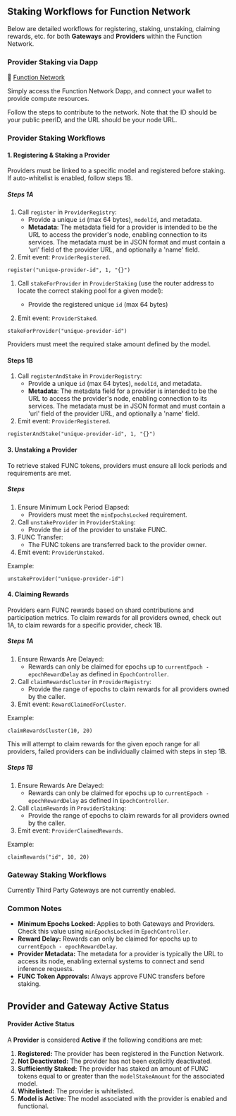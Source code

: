 ## Staking Workflows for Function Network

Below are detailed workflows for registering, staking, unstaking, claiming rewards, etc. for both **Gateways** and **Providers** within the Function Network.

### **Provider Staking via Dapp**

🔗 [Function Network](https://devnet.function.network/provide)

Simply access the Function Network Dapp, and connect your wallet to provide compute resources.

Follow the steps to contribute to the network. Note that the ID should be your public peerID, and the URL should be your node URL.

### **Provider Staking Workflows**

#### **1. Registering & Staking a Provider**

Providers must be linked to a specific model and registered before staking. If auto-whitelist is enabled, follow steps 1B.

##### **Steps 1A**

1. Call `register` in `ProviderRegistry`:
   - Provide a unique `id` (max 64 bytes), `modelId`, and metadata.
   - **Metadata**: The metadata field for a provider is intended to be the URL to access the provider's node, enabling connection to its services. The metadata must be in JSON format and must contain a 'url' field of the provider URL, and optionally a 'name' field.
2. Emit event: `ProviderRegistered`.

```solidity
register("unique-provider-id", 1, "{}")
```

1. Call `stakeForProvider` in `ProviderStaking` (use the router address to locate the correct staking pool for a given model):

   - Provide the registered unique `id` (max 64 bytes)

2. Emit event: `ProviderStaked`.

```solidity
stakeForProvider("unique-provider-id")
```

Providers must meet the required stake amount defined by the model.

#### **Steps 1B**

1. Call `registerAndStake` in `ProviderRegistry`:
   - Provide a unique `id` (max 64 bytes), `modelId`, and metadata.
   - **Metadata**: The metadata field for a provider is intended to be the URL to access the provider's node, enabling connection to its services. The metadata must be in JSON format and must contain a 'url' field of the provider URL, and optionally a 'name' field.
2. Emit event: `ProviderRegistered`.

```solidity
registerAndStake("unique-provider-id", 1, "{}")
```

#### **3. Unstaking a Provider**

To retrieve staked FUNC tokens, providers must ensure all lock periods and requirements are met.

##### **Steps**

1. Ensure Minimum Lock Period Elapsed:
   - Providers must meet the `minEpochsLocked` requirement.
2. Call `unstakeProvider` in `ProviderStaking`:
   - Provide the `id` of the provider to unstake FUNC.
3. FUNC Transfer:
   - The FUNC tokens are transferred back to the provider owner.
4. Emit event: `ProviderUnstaked`.

Example:

```solidity
unstakeProvider("unique-provider-id")
```

#### **4. Claiming Rewards**

Providers earn FUNC rewards based on shard contributions and participation metrics. To claim rewards for all providers owned, check out 1A, to claim rewards for a specific provider, check 1B.

##### **Steps 1A**

1. Ensure Rewards Are Delayed:
   - Rewards can only be claimed for epochs up to `currentEpoch - epochRewardDelay` as defined in `EpochController`.
2. Call `claimRewardsCluster` in `ProviderRegistry`:
   - Provide the range of epochs to claim rewards for all providers owned by the caller.
3. Emit event: `RewardClaimedForCluster`.

Example:

```solidity
claimRewardsCluster(10, 20)
```

This will attempt to claim rewards for the given epoch range for all providers, failed providers can be individually claimed with steps in step 1B.

##### **Steps 1B**

1. Ensure Rewards Are Delayed:
   - Rewards can only be claimed for epochs up to `currentEpoch - epochRewardDelay` as defined in `EpochController`.
2. Call `claimRewards` in `ProviderStaking`:
   - Provide the range of epochs to claim rewards for all providers owned by the caller.
3. Emit event: `ProviderClaimedRewards`.

Example:

```solidity
claimRewards("id", 10, 20)
```

### **Gateway Staking Workflows**

Currently Third Party Gateways are not currently enabled.

<!--
#### **1. Registering & Staking a Gateway**

Gateways must be registered before staking. If auto-whitelist is enabled, follow steps 1B.

##### **Steps 1A**

1. Call `register` in `GatewayRegistry`:
   - Provide a unique `id` (max 64 bytes), and metadata.
   - **Metadata**: The metadata field for a provider is intended to be the URL to access the provider's node, enabling connection to its services. The metadata must be in JSON format and must contain a 'url' field of the provider URL, and optionally a 'name' field.
2. Emit event: `ProviderRegistered`.

```solidity
register("unique-provider-id", 1, "{}")
```

1. Call `stakeForProvider` in `ProviderStaking` (use the router address to locate the correct staking pool for a given model):

   - Provide the registered unique `id` (max 64 bytes)

2. Emit event: `ProviderStaked`.

```solidity
stakeForProvider("unique-provider-id")
```

Providers must meet the required stake amount defined by the model.

#### **Steps 1B**

1. Call `registerAndStake` in `ProviderRegistry`:
   - Provide a unique `id` (max 64 bytes), `modelId`, and metadata.
   - **Metadata**: The metadata field for a provider is intended to be the URL to access the provider's node, enabling connection to its services. The metadata must be in JSON format and must contain a 'url' field of the provider URL, and optionally a 'name' field.
2. Emit event: `ProviderRegistered`.

```solidity
registerAndStake("unique-provider-id", 1, "{}")
```

#### **1. Registering a Gateway**

Gateways must be registered before staking FUNC tokens. Registration associates metadata and allows the Gateway to participate in the network.

##### **Steps**

1. Call `register` in `GatewayRegistry`:
   - Provide a unique `id` (max 64 bytes) and optional metadata (max 1024 bytes).
   - Metadata is intended for descriptive information about the Gateway, such as its role or identifier.
2. Auto-whitelisting (if enabled):
   - The gateway will automatically be whitelisted for participation.
3. Emit event: `GatewayRegistered`.

Example:

```solidity
register("unique-gateway-id", "My Gateway Metadata")
```

#### **2. Staking FUNC for a Gateway**

Once registered, the Gateway owner can stake FUNC tokens to participate in the network.

##### **Steps**

1. Determine Stake Amount:
   - Ensure you have enough FUNC tokens to stake.
   - Transfer FUNC tokens to the `GatewayRegistry` contract.
2. Call `registerAndStake`:
   - Provide the `id`, metadata, and amount of FUNC tokens to stake.
3. Auto-update Staking Contract:
   - The FUNC tokens are approved and forwarded to the `GatewayStaking` contract.
4. Emit event: `GatewayRegisteredAndStaked`.

Example:

```solidity
registerAndStake("unique-gateway-id", "My Gateway Metadata", 1000 * 10**18)
```

#### **3. Wind Down a Gateway**

Gateways must be wound down before they can be unstaked. This marks the gateway for eventual deactivation.

##### **Steps**

1. Call `windDownGateways` in `GatewayStaking`:
   - Provide a list of gateway IDs to wind down.
2. Wait for the wind-down delay:
   - A specified delay period (defined in `EpochController`) must pass before the gateway can be unstaked.
3. Emit event: `GatewayWoundDown`.

Example:

```solidity
windDownGateways(["unique-gateway-id"])
```

#### **4. Unstaking a Gateway**

To retrieve staked FUNC tokens, the gateway must complete the wind-down and lock periods defined by the system.

##### **Steps**

1. Ensure Wind-Down Delay is Complete:
   - Gateways must meet the wind-down delay requirement before unstaking.
2. Ensure Minimum Lock Period Elapsed:
   - Gateways must also meet the `minEpochsLocked` requirement.
3. Call `unstakeForGateway` in `GatewayStaking`:
   - Provide the `id` of the gateway to unstake FUNC.
4. FUNC Transfer:
   - The FUNC tokens are transferred back to the gateway owner.
5. Emit event: `GatewayUnstaked`.

Example:

```solidity
unstakeForGateway("unique-gateway-id")
```
 -->

### **Common Notes**

<!-- - **Wind-Down Delay:** Gateways must wait a specified number of epochs after calling `windDownGateways` before unstaking. -->

- **Minimum Epochs Locked:** Applies to both Gateways and Providers. Check this value using `minEpochsLocked` in `EpochController`.
- **Reward Delay:** Rewards can only be claimed for epochs up to `currentEpoch - epochRewardDelay`.
- **Provider Metadata:** The metadata for a provider is typically the URL to access its node, enabling external systems to connect and send inference requests.
- **FUNC Token Approvals:** Always approve FUNC transfers before staking.

## Provider and Gateway Active Status

#### **Provider Active Status**

A **Provider** is considered **Active** if the following conditions are met:

1. **Registered:** The provider has been registered in the Function Network.
2. **Not Deactivated:** The provider has not been explicitly deactivated.
3. **Sufficiently Staked:** The provider has staked an amount of FUNC tokens equal to or greater than the `modelStakeAmount` for the associated model.
4. **Whitelisted:** The provider is whitelisted.
5. **Model is Active:** The model associated with the provider is enabled and functional.
<!--

#### **Gateway Active Status**

A **Gateway** is considered **Active** if the following conditions are met:

1. **Registered:** The gateway has been registered in the Function Network.
2. **Not Deactivated:** The gateway has not been explicitly deactivated.
3. **Effective Stake Amount:** The gateway has an effective stake balance that is not overdrawn.
4. **Whitelisted:** The gateway is whitelisted. -->
